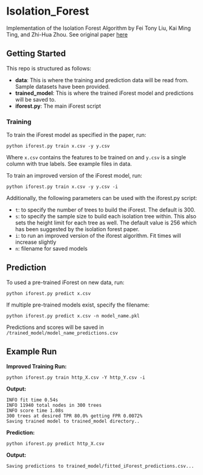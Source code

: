 # Isolation_Forest
Implementation of the Isolation Forest Algorithm by Fei Tony Liu, Kai Ming Ting, and Zhi-Hua Zhou. See original paper [here](https://github.com/bkhuong/Isolation_Forest/blob/master/IsolationForestPaper.pdf)

## Getting Started 

This repo is structured as follows: 
 - **data**: This is where the training and prediction data will be read from. Sample datasets have been provided. 
 - **trained_model**: This is where the trained iForest model and predictions will be saved to. 
 - **iforest.py**: The main iForest script 

### Training 

To train the iForest model as specified in the paper, run:
```
python iforest.py train x.csv -y y.csv
```

Where `x.csv` contains the features to be trained on and `y.csv` is a single column with true labels. See example files in data. 

To train an improved version of the iForest model, run: 

```
python iforest.py train x.csv -y y.csv -i 
```

Additionally, the following parameters can be used with the iforest.py script: 
- `t`: to specify the number of trees to build the iForest. The default is 300. 
- `s`: to specify the sample size to build each isolation tree within. This also sets the height limit for each tree as well. The default value is 256 which has been suggested by the isolation forest paper. 
- `i`: to run an improved version of the iforest algorithm. Fit times will increase slightly 
- `n`: filename for saved models

## Prediction 

To used a pre-trained iForest on new data, run: 

```
python iforest.py predict x.csv
```

If multiple pre-trained models exist, specify the filename: 

```
python iforest.py predict x.csv -n model_name.pkl
```

Predictions and scores will be saved in `/trained_model/model_name_predictions.csv`

## Example Run 

**Improved Training Run:**
```
python iforest.py train http_X.csv -Y http_Y.csv -i
```

**Output:**
```
INFO fit time 0.54s
INFO 11940 total nodes in 300 trees
INFO score time 1.08s
300 trees at desired TPR 80.0% getting FPR 0.0072%
Saving trained model to trained_model directory..
```

**Prediction:**
```
python iforest.py predict http_X.csv 
```

**Output:**
```
Saving predictions to trained_model/fitted_iForest_predictions.csv...
```
